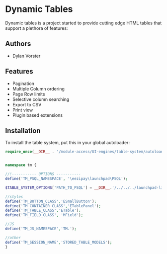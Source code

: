 # Dynamic Tables

Dynamic tables is a project started to provide cutting edge HTML tables that support a plethora of features:

## Authors

* Dylan Vorster

## Features

* Pagination
* Multiple Column ordering
* Page Row limits
* Selective column searching
* Export to CSV
* Print view
* Plugin based extensions

## Installation

To install the table system, put this in your global autoloader:

```php
require_once(__DIR__ . '/module-access/UI-engines/table-system/autoloader.php');


namespace tm {

//!----------- OPTIONS -----------
define('TM_PSQL_NAMESPACE', '\eezipay\launchpad\PSQL');

$TABLE_SYSTEM_OPTIONS['PATH_TO_PSQL'] = __DIR__.'/../../../launchpad-library/classes-toolbox/PSQL.class.php';

//styles
define('TM_BUTTON_CLASS','ESmallButton');
define('TM_CONTAINER_CLASS','ETablePanel');
define('TM_TABLE_CLASS','ETable');
define('TM_FIELD_CLASS', 'MField');

//JS
define('TM_JS_NAMESPACE','TM.');

//other
define('TM_SESSION_NAME','STORED_TABLE_MODELS');
}
```